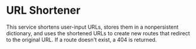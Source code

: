 # URL Shortener

This service shortens user-input URLs, stores them in a nonpersistent dictionary, and uses the shortened URLs to create new routes that redirect to the original URL.
If a route doesn't exist, a 404 is returned.
